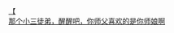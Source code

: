 [【](http://tieba.baidu.com/p/2362998596?see_lz=1&pn=)   
[那个小三徒弟，醒醒吧，你师父喜欢的是你师娘啊](http://tieba.baidu.com/p/2364578240?see_lz=1&pn=)   
